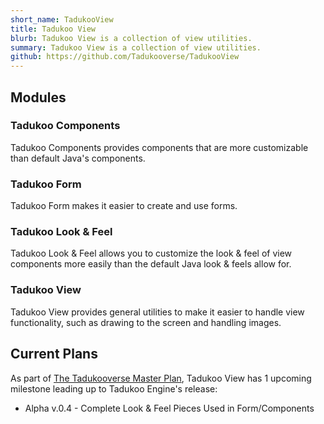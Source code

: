 ```yaml
---
short_name: TadukooView
title: Tadukoo View
blurb: Tadukoo View is a collection of view utilities.
summary: Tadukoo View is a collection of view utilities.
github: https://github.com/Tadukooverse/TadukooView
---
```

## Modules
### Tadukoo Components
Tadukoo Components provides components that are more customizable than default Java's components.

### Tadukoo Form
Tadukoo Form makes it easier to create and use forms.

### Tadukoo Look & Feel
Tadukoo Look & Feel allows you to customize the look & feel of view components more easily than the default Java 
look & feels allow for.

### Tadukoo View
Tadukoo View provides general utilities to make it easier to handle view functionality, such as drawing to the 
screen and handling images.

## Current Plans
As part of [The Tadukooverse Master Plan](/about/Tadukooverse-Master-Plan.html), Tadukoo View has 1 upcoming milestone leading up to Tadukoo Engine's release:
* Alpha v.0.4 - Complete Look & Feel Pieces Used in Form/Components
